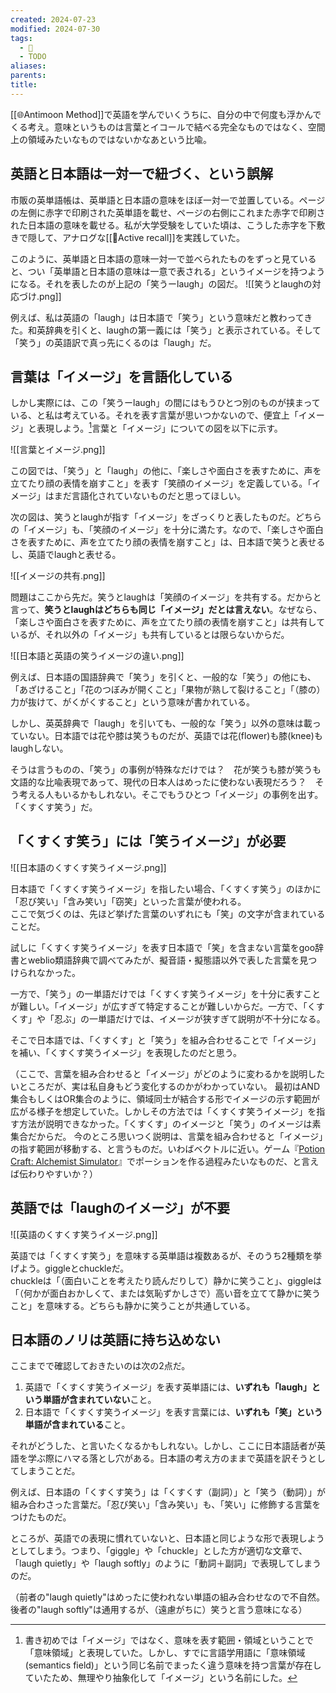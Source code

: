 ```yaml
---
created: 2024-07-23
modified: 2024-07-30
tags:
  - 💭
  - TODO
aliases: 
parents: 
title: 
---
```

[[🌐Antimoon Method]]で英語を学んでいくうちに、自分の中で何度も浮かんでくる考え。意味というものは言葉とイコールで結べる完全なものではなく、空間上の領域みたいなものではないかなあという比喩。

## 英語と日本語は一対一で紐づく、という誤解
市販の英単語帳は、英単語と日本語の意味をほぼ一対一で並置している。ページの左側に赤字で印刷された英単語を載せ、ページの右側にこれまた赤字で印刷された日本語の意味を載せる。私が大学受験をしていた頃は、こうした赤字を下敷きで隠して、アナログな[[📝Active recall]]を実践していた。

このように、英単語と日本語の意味一対一で並べられたものをずっと見ていると、つい「英単語と日本語の意味は一意で表される」というイメージを持つようになる。それを表したのが上記の「笑うーlaugh」の図だ。
![[笑うとlaughの対応づけ.png]]

例えば、私は英語の「laugh」は日本語で「笑う」という意味だと教わってきた。和英辞典を引くと、laughの第一義には「笑う」と表示されている。そして「笑う」の英語訳で真っ先にくるのは「laugh」だ。

## 言葉は「イメージ」を言語化している
しかし実際には、この「笑うーlaugh」の間にはもうひとつ別のものが挟まっている、と私は考えている。それを表す言葉が思いつかないので、便宜上「イメージ」と表現しよう。[^意味領域だと紛らわしい]言葉と「イメージ」についての図を以下に示す。

[^意味領域だと紛らわしい]: 書き初めでは「イメージ」ではなく、意味を表す範囲・領域ということで「意味領域」と表現していた。しかし、すでに言語学用語に「意味領域(semantics field)」という同じ名前でまったく違う意味を持つ言葉が存在していたため、無理やり抽象化して「イメージ」という名前にした。

![[言葉とイメージ.png]]

この図では、「笑う」と「laugh」の他に、「楽しさや面白さを表すために、声を立てたり顔の表情を崩すこと」を表す「笑顔のイメージ」を定義している。「イメージ」はまだ言語化されていないものだと思ってほしい。

次の図は、笑うとlaughが指す「イメージ」をざっくりと表したものだ。どちらの「イメージ」も、「笑顔のイメージ」を十分に満たす。なので、「楽しさや面白さを表すために、声を立てたり顔の表情を崩すこと」は、日本語で笑うと表せるし、英語でlaughと表せる。

![[イメージの共有.png]]

問題はここから先だ。笑うとlaughは「笑顔のイメージ」を共有する。だからと言って、**笑うとlaughはどちらも同じ「イメージ」だとは言えない**。なぜなら、「楽しさや面白さを表すために、声を立てたり顔の表情を崩すこと」は共有しているが、それ以外の「イメージ」も共有しているとは限らないからだ。

![[日本語と英語の笑うイメージの違い.png]]

例えば、日本語の国語辞典で「笑う」を引くと、一般的な「笑う」の他にも、「あざけること」「花のつぼみが開くこと」「果物が熟して裂けること」「（膝の）力が抜けて、がくがくすること」という意味が書かれている。

しかし、英英辞典で「laugh」を引いても、一般的な「笑う」以外の意味は載っていない。日本語では花や膝は笑うものだが、英語では花(flower)も膝(knee)もlaughしない。

そうは言うものの、「笑う」の事例が特殊なだけでは？　花が笑うも膝が笑うも文語的な比喩表現であって、現代の日本人はめったに使わない表現だろう？　そう考える人もいるかもしれない。そこでもうひとつ「イメージ」の事例を出す。「くすくす笑う」だ。

## 「くすくす笑う」には「笑うイメージ」が必要
![[日本語のくすくす笑うイメージ.png]]

日本語で「くすくす笑うイメージ」を指したい場合、「くすくす笑う」のほかに「忍び笑い」「含み笑い」「窃笑」といった言葉が使われる。  
ここで気づくのは、先ほど挙げた言葉のいずれにも「笑」の文字が含まれていることだ。

試しに「くすくす笑うイメージ」を表す日本語で「笑」を含まない言葉をgoo辞書とweblio類語辞典で調べてみたが、擬音語・擬態語以外で表した言葉を見つけられなかった。

一方で、「笑う」の一単語だけでは「くすくす笑うイメージ」を十分に表すことが難しい。「イメージ」が広すぎて特定することが難しいからだ。一方で、「くすくす」や「忍ぶ」の一単語だけでは、イメージが狭すぎて説明が不十分になる。

そこで日本語では、「くすくす」と「笑う」を組み合わせることで「イメージ」を補い、「くすくす笑うイメージ」を表現したのだと思う。

（ここで、言葉を組み合わせると「イメージ」がどのように変わるかを説明したいところだが、実は私自身もどう変化するのかがわかっていない。
最初はAND集合もしくはOR集合のように、領域同士が結合する形でイメージの示す範囲が広がる様子を想定していた。しかしその方法では「くすくす笑うイメージ」を指す方法が説明できなかった。「くすくす」のイメージと「笑う」のイメージは素集合だからだ。
今のところ思いつく説明は、言葉を組み合わせると「イメージ」の指す範囲が移動する、と言うものだ。いわばベクトルに近い。ゲーム『[Potion Craft: Alchemist Simulator](https://store.steampowered.com/app/1210320/Potion_Craft_Alchemist_Simulator/?l=japanese)』でポーションを作る過程みたいなものだ、と言えば伝わりやすいか？）

## 英語では「laughのイメージ」が不要
![[英語のくすくす笑うイメージ.png]]

英語では「くすくす笑う」を意味する英単語は複数あるが、そのうち2種類を挙げよう。giggleとchuckleだ。  
chuckleは「（面白いことを考えたり読んだりして）静かに笑うこと」、giggleは「（何かが面白おかしくて、または気恥ずかしさで）高い音を立てて静かに笑うこと」を意味する。どちらも静かに笑うことが共通している。

## 日本語のノリは英語に持ち込めない
ここまでで確認しておきたいのは次の2点だ。
1. 英語で「くすくす笑うイメージ」を表す英単語には、**いずれも「laugh」という単語が含まれていない**こと。
2. 日本語で「くすくす笑うイメージ」を表す言葉には、**いずれも「笑」という単語が含まれている**こと。

それがどうした、と言いたくなるかもしれない。しかし、ここに日本語話者が英語を学ぶ際にハマる落とし穴がある。日本語の考え方のままで英語を訳そうとしてしまうことだ。

例えば、日本語の「くすくす笑う」は「くすくす（副詞）」と「笑う（動詞）」が組み合わさった言葉だ。「忍び笑い」「含み笑い」も、「笑い」に修飾する言葉をつけたものだ。

ところが、英語での表現に慣れていないと、日本語と同じような形で表現しようとしてしまう。つまり、「giggle」や「chuckle」とした方が適切な文章で、「laugh quietly」や「laugh softly」のように「動詞＋副詞」で表現してしまうのだ。

（前者の"laugh quietly"はめったに使われない単語の組み合わせなので不自然。後者の"laugh softly"は通用するが、（遠慮がちに）笑うと言う意味になる）